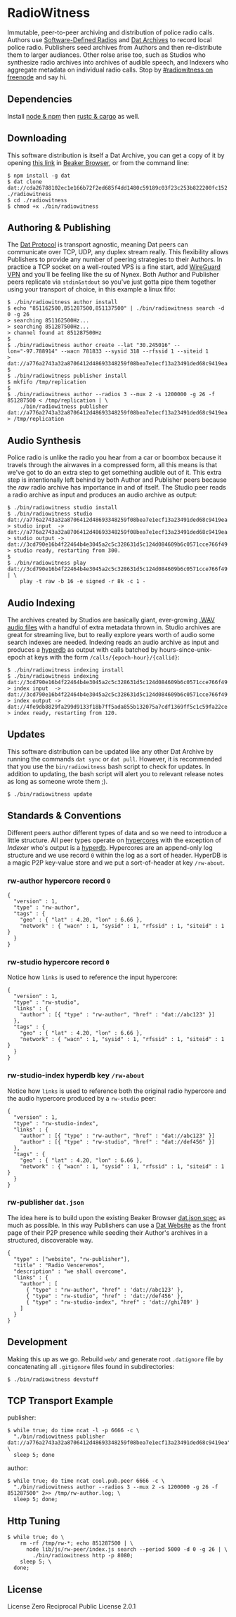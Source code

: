 # RadioWitness
Immutable, peer-to-peer archiving and distribution of police radio calls. Authors use [Software-Defined Radios](https://sdr.osmocom.org/trac/wiki/rtl-sdr) and [Dat Archives](https://datproject.org/) to record local police radio. Publishers seed archives from Authors and then re-distribute them to larger audiances. Other rolse arise too, such as Studios who synthesize radio archives into archives of audible speech, and Indexers who aggregate metadata on individual radio calls. Stop by [#radiowitness on freenode](https://webchat.freenode.net/) and say hi.

## Dependencies
Install [node & npm](https://nodejs.org/en/download/) then [rustc & cargo](https://www.rust-lang.org/en-US/install.html) as well. 

## Downloading
This software distribution is itself a Dat Archive, you can get a copy of it by opening [this link](dat://cda26788102ec1e166b72f2ed685f4dd1480c59189c03f23c253b822200fc152) in [Beaker Browser](https://beakerbrowser.com), or from the command line:
```
$ npm install -g dat
$ dat clone dat://cda26788102ec1e166b72f2ed685f4dd1480c59189c03f23c253b822200fc152 ./radiowitness
$ cd ./radiowitness
$ chmod +x ./bin/radiowitness
```

## Authoring & Publishing
The [Dat Protocol](https://www.datprotocol.com/) is transport agnostic, meaning Dat peers can communicate over TCP, UDP, any duplex stream really. This flexibility allows Publishers to provide any number of peering strategies to their Authors. In practice a TCP socket on a well-routed VPS is a fine start, add [WireGuard VPN](https://www.wireguard.com/) and you'll be feeling like the su of Nynex. Both Author and Publisher peers replicate via `stdin&stdout` so you've just gotta pipe them together using your transport of choice, in this example a linux fifo:
```
$ ./bin/radiowitness author install
$ echo "851162500,851287500,851137500" | ./bin/radiowitness search -d 0 -g 26
> searching 851162500Hz...
> searching 851287500Hz...
> channel found at 851287500Hz
$
$ ./bin/radiowitness author create --lat "30.245016" --lon="-97.788914" --wacn 781833 --sysid 318 --rfssid 1 --siteid 1
> dat://a776a2743a32a8706412d48693348259f08bea7e1ecf13a23491ded68c9419ea
$
$ ./bin/radiowitness publisher install
$ mkfifo /tmp/replication
$
$ ./bin/radiowitness author --radios 3 --mux 2 -s 1200000 -g 26 -f 851287500 < /tmp/replication | \
    ./bin/radiowitness publisher dat://a776a2743a32a8706412d48693348259f08bea7e1ecf13a23491ded68c9419ea > /tmp/replication
```

## Audio Synthesis
Police radio is unlike the radio you hear from a car or boombox because it travels through the airwaves in a compressed form, all this means is that we've got to do an extra step to get something audible out of it. This extra step is intentionally left behind by both Author and Publisher peers because the *raw* radio archive has importance in and of itself. The Studio peer reads a radio archive as input and produces an audio archive as output:
```
$ ./bin/radiowitness studio install
$ ./bin/radiowitness studio dat://a776a2743a32a8706412d48693348259f08bea7e1ecf13a23491ded68c9419ea
> studio input  -> dat://a776a2743a32a8706412d48693348259f08bea7e1ecf13a23491ded68c9419ea
> studio output -> dat://3cd790e16b4f22464b4e3045a2c5c328631d5c124d084609b6c0571cce766f49
> studio ready, restarting from 300.
$
$ ./bin/radiowitness play dat://3cd790e16b4f22464b4e3045a2c5c328631d5c124d084609b6c0571cce766f49 | \
    play -t raw -b 16 -e signed -r 8k -c 1 -
```

## Audio Indexing
The archives created by Studios are basically giant, ever-growing [.WAV audio files](https://en.wikipedia.org/wiki/WAV) with a handful of extra metadata thrown in. Studio archives are great for streaming live, but to really explore years worth of audio some search indexes are needed. Indexing reads an audio archive as input and produces a [hyperdb](https://github.com/mafintosh/hyperdb) as output with calls batched by hours-since-unix-epoch at keys with the form `/calls/{epoch-hour}/{callid}`:
```
$ ./bin/radiowitness indexing install
$ ./bin/radiowitness indexing dat://3cd790e16b4f22464b4e3045a2c5c328631d5c124d084609b6c0571cce766f49
> index input  -> dat://3cd790e16b4f22464b4e3045a2c5c328631d5c124d084609b6c0571cce766f49
> index output -> dat://4fe9db8829fa299d9133f18b7ff5ada855b132075a7cdf1369ff5c1c59fa22ce
> index ready, restarting from 120.
```

## Updates
This software distribution can be updated like any other Dat Archive by running the commands `dat sync` or `dat pull`. However, it is recommended that you use the `bin/radiowitness` bash script to check for updates. In addition to updating, the bash script will alert you to relevant release notes as long as someone wrote them ;).
```
$ ./bin/radiowitness update
```

## Standards & Conventions
Different peers author different types of data and so we need to introduce a little structure. All peer types operate on [hypercores](https://github.com/mafintosh/hypercore) with the exception of *Indexer* who's output is a [hyperdb](https://github.com/mafintosh/hyperdb). Hypercores are an append-only log structure and we use record `0` within the log as a sort of header. HyperDB is a magic P2P key-value store and we put a sort-of-header at key `/rw-about`.

### rw-author hypercore record `0`
```
{
  "version" : 1,
  "type" : "rw-author",
  "tags" : {
    "geo" : { "lat" : 4.20, "lon" : 6.66 },
    "network" : { "wacn" : 1, "sysid" : 1, "rfssid" : 1, "siteid" : 1 }
  }
}
```

### rw-studio hypercore record `0`
Notice how `links` is used to reference the input hypercore:
```
{
  "version" : 1,
  "type" : "rw-studio",
  "links" : {
    "author" : [{ "type" : "rw-author", "href" : "dat://abc123" }]
  },
  "tags" : {
    "geo" : { "lat" : 4.20, "lon" : 6.66 },
    "network" : { "wacn" : 1, "sysid" : 1, "rfssid" : 1, "siteid" : 1 }
  }
}
```

### rw-studio-index hyperdb key `/rw-about`
Notice how `links` is used to reference both the original radio hypercore and the audio hypercore produced by a `rw-studio` peer:
```
{
  "version" : 1,
  "type" : "rw-studio-index",
  "links" : {
    "author" : [{ "type" : "rw-author", "href" : "dat://abc123" }]
    "author" : [{ "type" : "rw-studio", "href" : "dat://def456" }]
  },
  "tags" : {
    "geo" : { "lat" : 4.20, "lon" : 6.66 },
    "network" : { "wacn" : 1, "sysid" : 1, "rfssid" : 1, "siteid" : 1 }
  }
}
```

### rw-publisher `dat.json`
The idea here is to build upon the existing Beaker Browser [dat.json spec](https://beakerbrowser.com/docs/apis/manifest) as much as possible. In this way Publishers can use a [Dat Website](https://beakerbrowser.com/docs/how-beaker-works/peer-to-peer-websites) as the front page of their P2P presence while seeding their Author's archives in a structured, discoverable way.
```
{
  "type" : ["website", "rw-publisher"],
  "title" : "Radio Venceremos",
  "description" : "we shall overcome",
  "links" : {
    "author" : [
      { "type" : "rw-author", "href" : 'dat://abc123' },
      { "type" : "rw-studio", "href" : 'dat://def456' },
      { "type" : "rw-studio-index", "href" : 'dat://ghi789' }
    ]
  }
}
```

## Development
Making this up as we go. Rebuild `web/` and generate root `.datignore` file by concatenating all `.gitignore` files found in subdirectories:
```
$ ./bin/radiowitness devstuff
```

## TCP Transport Example
publisher:
```
$ while true; do time ncat -l -p 6666 -c \
  "./bin/radiowitness publisher dat://a776a2743a32a8706412d48693348259f08bea7e1ecf13a23491ded68c9419ea"; \
  sleep 5; done
```

author:
```
$ while true; do time ncat cool.pub.peer 6666 -c \
  "./bin/radiowitness author --radios 3 --mux 2 -s 1200000 -g 26 -f 851287500" 2>> /tmp/rw-author.log; \
  sleep 5; done;
```

## Http Tuning
```
$ while true; do \
    rm -rf /tmp/rw-*; echo 851287500 | \
      node lib/js/rw-peer/index.js search --period 5000 -d 0 -g 26 | \
        ./bin/radiowitness http -p 8080;
    sleep 5; \
  done;
```

## License
License Zero Reciprocal Public License 2.0.1
